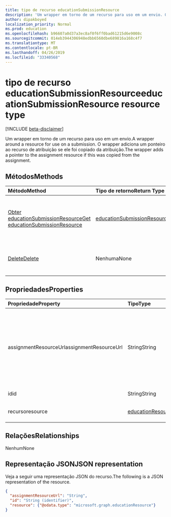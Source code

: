 ```yaml
---
title: tipo de recurso educationSubmissionResource
description: 'Um wrapper em torno de um recurso para uso em um envio. O wrapper adiciona um ponteiro ao recurso de atribuição se ele foi copiado da atribuição.  '
author: dipakboyed
localization_priority: Normal
ms.prod: education
ms.openlocfilehash: b96607a0d37a3ec8af0f6ff0bad61215d6e9008c
ms.sourcegitcommit: 014eb3944306948edbb6560dbe689816a168c4f7
ms.translationtype: MT
ms.contentlocale: pt-BR
ms.lasthandoff: 04/26/2019
ms.locfileid: "33340568"
---
```

# <a name="educationsubmissionresource-resource-type"></a><span data-ttu-id="316fe-104">tipo de recurso educationSubmissionResource</span><span class="sxs-lookup"><span data-stu-id="316fe-104">educationSubmissionResource resource type</span></span>

[!INCLUDE [beta-disclaimer](../../includes/beta-disclaimer.md)]

<span data-ttu-id="316fe-105">Um wrapper em torno de um recurso para uso em um envio.</span><span class="sxs-lookup"><span data-stu-id="316fe-105">A wrapper around a resource for use on a submission.</span></span> <span data-ttu-id="316fe-106">O wrapper adiciona um ponteiro ao recurso de atribuição se ele foi copiado da atribuição.</span><span class="sxs-lookup"><span data-stu-id="316fe-106">The wrapper adds a pointer to the assignment resource if this was copied from the assignment.</span></span>  


## <a name="methods"></a><span data-ttu-id="316fe-107">Métodos</span><span class="sxs-lookup"><span data-stu-id="316fe-107">Methods</span></span>

| <span data-ttu-id="316fe-108">Método</span><span class="sxs-lookup"><span data-stu-id="316fe-108">Method</span></span>           | <span data-ttu-id="316fe-109">Tipo de retorno</span><span class="sxs-lookup"><span data-stu-id="316fe-109">Return Type</span></span>    |<span data-ttu-id="316fe-110">Descrição</span><span class="sxs-lookup"><span data-stu-id="316fe-110">Description</span></span>|
|:---------------|:--------|:----------|
|[<span data-ttu-id="316fe-111">Obter educationSubmissionResource</span><span class="sxs-lookup"><span data-stu-id="316fe-111">Get educationSubmissionResource</span></span>](../api/educationsubmissionresource-get.md) | [<span data-ttu-id="316fe-112">educationSubmissionResource</span><span class="sxs-lookup"><span data-stu-id="316fe-112">educationSubmissionResource</span></span>](educationsubmissionresource.md) |<span data-ttu-id="316fe-113">Ler propriedades e relações de um objeto **educationSubmissionResource** .</span><span class="sxs-lookup"><span data-stu-id="316fe-113">Read properties and relationships of an **educationSubmissionResource** object.</span></span>|
|[<span data-ttu-id="316fe-114">Delete</span><span class="sxs-lookup"><span data-stu-id="316fe-114">Delete</span></span>](../api/educationsubmissionresource-delete.md) | <span data-ttu-id="316fe-115">Nenhuma</span><span class="sxs-lookup"><span data-stu-id="316fe-115">None</span></span> |<span data-ttu-id="316fe-116">Excluir um objeto **educationSubmissionResource** .</span><span class="sxs-lookup"><span data-stu-id="316fe-116">Delete an **educationSubmissionResource** object.</span></span> |

## <a name="properties"></a><span data-ttu-id="316fe-117">Propriedades</span><span class="sxs-lookup"><span data-stu-id="316fe-117">Properties</span></span>
| <span data-ttu-id="316fe-118">Propriedade</span><span class="sxs-lookup"><span data-stu-id="316fe-118">Property</span></span>     | <span data-ttu-id="316fe-119">Tipo</span><span class="sxs-lookup"><span data-stu-id="316fe-119">Type</span></span>   |<span data-ttu-id="316fe-120">Descrição</span><span class="sxs-lookup"><span data-stu-id="316fe-120">Description</span></span>|
|:---------------|:--------|:----------|
|<span data-ttu-id="316fe-121">assignmentResourceUrl</span><span class="sxs-lookup"><span data-stu-id="316fe-121">assignmentResourceUrl</span></span>|<span data-ttu-id="316fe-122">String</span><span class="sxs-lookup"><span data-stu-id="316fe-122">String</span></span>|<span data-ttu-id="316fe-123">Ponteiro para a atribuição da qual este recurso foi copiado.</span><span class="sxs-lookup"><span data-stu-id="316fe-123">Pointer to the assignment from which this resource was copied.</span></span> <span data-ttu-id="316fe-124">Se isso for nulo, o aluno carregou o recurso.</span><span class="sxs-lookup"><span data-stu-id="316fe-124">If this is null, the student uploaded the resource.</span></span>|
|<span data-ttu-id="316fe-125">id</span><span class="sxs-lookup"><span data-stu-id="316fe-125">id</span></span>|<span data-ttu-id="316fe-126">String</span><span class="sxs-lookup"><span data-stu-id="316fe-126">String</span></span>| <span data-ttu-id="316fe-127">Somente leitura.</span><span class="sxs-lookup"><span data-stu-id="316fe-127">Read-only.</span></span>|
|<span data-ttu-id="316fe-128">recurso</span><span class="sxs-lookup"><span data-stu-id="316fe-128">resource</span></span>|[<span data-ttu-id="316fe-129">educationResource</span><span class="sxs-lookup"><span data-stu-id="316fe-129">educationResource</span></span>](educationresource.md)|<span data-ttu-id="316fe-130">Objeto Resource.</span><span class="sxs-lookup"><span data-stu-id="316fe-130">Resource object.</span></span>|

## <a name="relationships"></a><span data-ttu-id="316fe-131">Relações</span><span class="sxs-lookup"><span data-stu-id="316fe-131">Relationships</span></span>
<span data-ttu-id="316fe-132">Nenhum</span><span class="sxs-lookup"><span data-stu-id="316fe-132">None</span></span>


## <a name="json-representation"></a><span data-ttu-id="316fe-133">Representação JSON</span><span class="sxs-lookup"><span data-stu-id="316fe-133">JSON representation</span></span>

<span data-ttu-id="316fe-134">Veja a seguir uma representação JSON do recurso.</span><span class="sxs-lookup"><span data-stu-id="316fe-134">The following is a JSON representation of the resource.</span></span>

<!-- {
  "blockType": "resource",
  "optionalProperties": [

  ],
  "@odata.type": "microsoft.graph.educationSubmissionResource"
}-->

```json
{
  "assignmentResourceUrl": "String",
  "id": "String (identifier)",
  "resource": {"@odata.type": "microsoft.graph.educationResource"}
}
```

<!-- uuid: 8fcb5dbc-d5aa-4681-8e31-b001d5168d79
2015-10-25 14:57:30 UTC -->
<!--
{
  "type": "#page.annotation",
  "description": "educationSubmissionResource resource",
  "keywords": "",
  "section": "documentation",
  "tocPath": "",
  "suppressions": []
}
-->

